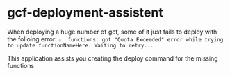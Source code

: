 # gcf-deployment-assistent

When deploying a huge number of gcf, some of it just fails to deploy with the folloing error: `⚠  functions: got "Quota Exceeded" error while trying to update functionNameHere. Waiting to retry...`

This application assists you creating the deploy command for the missing functions.
